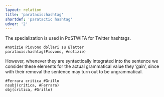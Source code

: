 ```yaml
---
layout: relation
title: 'parataxis:hashtag'
shortdef: 'paratactic hashtag'
udver: '2'
---
```


The specialization is used in PoSTWITA for Twitter hashtags. 
~~~ sdparse
#notizie Piovono dollari su Blatter
parataxis:hashtag(Piovono, #notizie) 
~~~

However, whenever they are syntactically integrated into the sentence we consider these elements for the actual grammatical value they ’gain’, since with their removal the sentence may turn out to be ungrammatical.
~~~ sdparse
#Ferrara critica #Grillo
nsubj(critica, #Ferrara)
obj(critica, #Grillo)
~~~

<!-- Interlanguage links updated Čt lis 12 09:43:37 CET 2020 -->
